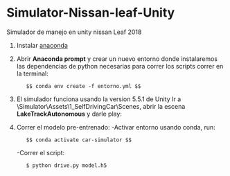 # Simulator-Nissan-leaf-Unity
Simulador de manejo en unity nissan Leaf 2018

1. Instalar [anaconda](https://anaconda.org)
2. Abrir **Anaconda prompt** y crear un nuevo entorno donde instalaremos las dependencias de python necesarias para correr los scripts
    correr en la terminal:
    
          $$ conda env create -f entorno.yml $$
          
3. El simulador funciona usando la version 5.5.1 de Unity
   Ir a \Simulator\Assets\1_SelfDrivingCar\Scenes, abrir la escena **LakeTrackAutonomous** y darle play:

4. Correr el modelo pre-entrenado:
   -Activar entorno usando conda, run: 
   
          $$ conda activate car-simulator $$
          
   -Correr el script:
   
          $ python drive.py model.h5 
